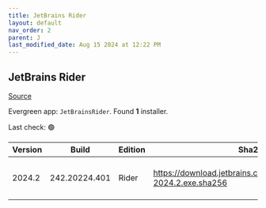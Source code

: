 ```yaml
---
title: JetBrains Rider
layout: default
nav_order: 2
parent: J
last_modified_date: Aug 15 2024 at 12:22 PM
---
```


## JetBrains Rider

[Source](https://www.jetbrains.com/)

Evergreen app: `JetBrainsRider`. Found **1** installer.

Last check: 🟢

| Version | Build         | Edition | Sha256                                                                 | Date      | Size       | Type | URI                                                                                                                                |
| ------- | ------------- | ------- | ---------------------------------------------------------------------- | --------- | ---------- | ---- | ---------------------------------------------------------------------------------------------------------------------------------- |
| 2024.2  | 242.20224.401 | Rider   | https://download.jetbrains.com/rider/JetBrains.Rider-2024.2.exe.sha256 | 15/8/2024 | 1585804704 | exe  | [https://download.jetbrains.com/rider/JetBrains.Rider-2024.2.exe](https://download.jetbrains.com/rider/JetBrains.Rider-2024.2.exe) |
